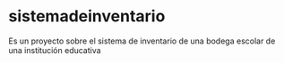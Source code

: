 # sistemadeinventario
Es un proyecto sobre el sistema de inventario de una bodega escolar  de una institución educativa

